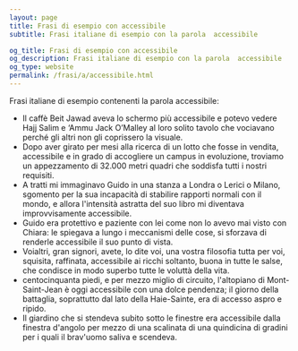 ```yaml
---
layout: page
title: Frasi di esempio con accessibile 
subtitle: Frasi italiane di esempio con la parola  accessibile

og_title: Frasi di esempio con accessibile 
og_description: Frasi italiane di esempio con la parola  accessibile
og_type: website
permalink: /frasi/a/accessibile.html
---
```


Frasi italiane di esempio contenenti la parola accessibile:


- Il caffè Beit Jawad aveva lo schermo più accessibile e potevo vedere Hajj Salim e ‘Ammu Jack O’Malley al loro solito tavolo che vociavano perché gli altri non gli coprissero la visuale.
- Dopo aver girato per mesi alla ricerca di un lotto che fosse in vendita, accessibile e in grado di accogliere un campus in evoluzione, troviamo un appezzamento di 32.000 metri quadri che soddisfa tutti i nostri requisiti.
- A tratti mi immaginavo Guido in una stanza a Londra o Lerici o Milano, sgomento per la sua incapacità di stabilire rapporti normali con il mondo, e allora l'intensità astratta del suo libro mi diventava improvvisamente accessibile.
- Guido era protettivo e paziente con lei come non lo avevo mai visto con Chiara: le spiegava a lungo i meccanismi delle cose, si sforzava di renderle accessibile il suo punto di vista.
- Voialtri, gran signori, avete, lo dite voi, una vostra filosofia tutta per voi, squisita, raffinata, accessibile ai ricchi soltanto, buona in tutte le salse, che condisce in modo superbo tutte le voluttà della vita.
- centocinquanta piedi, e per mezzo miglio di circuito, l'altopiano di Mont-Saint-Jean è oggi accessibile con una dolce pendenza; il giorno della battaglia, soprattutto dal lato della Haie-Sainte, era di accesso aspro e ripido.
- Il giardino che si stendeva subito sotto le finestre era accessibile dalla finestra d'angolo per mezzo di una scalinata di una quindicina di gradini per i quali il brav'uomo saliva e scendeva.
